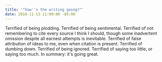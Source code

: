 ```yaml
---
title: '"how''s the writing going?"'
date: 2018-11-13 11:09:00 -05:00
---
```


Terrified of being plodding. Terrified of being sentimental. Terrified of not remembering to cite every source I think I should, though some inadvertent omission despite all earnest attempts is inevitable. Terrified of false attribution of ideas to me, even when citation is present. Terrified of dumbing down. Terrified of being ignored. Terrified of saying too little, or saying too much. In summary: it's going great.